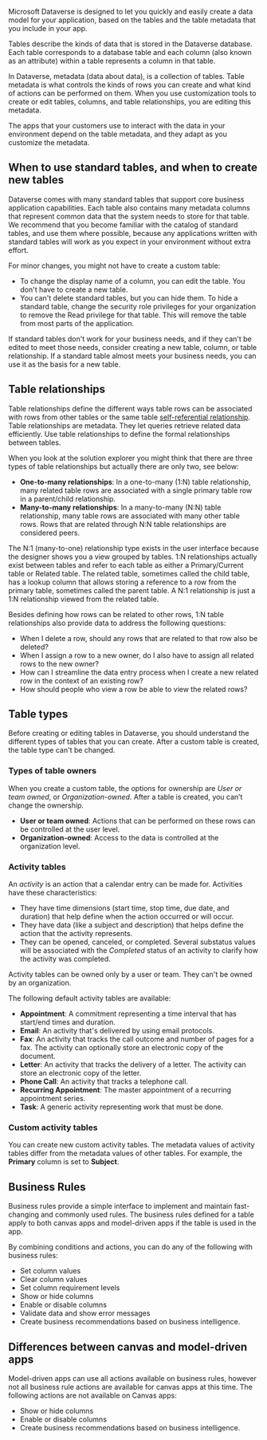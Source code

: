 Microsoft Dataverse is designed to let you quickly and easily create a data model for your application, based on the tables and the table metadata that you include in your app. 

Tables describe the kinds of data that is stored in the Dataverse database. Each table corresponds to a database table and each column (also known as an attribute) within a table represents a column in that table. 

In Dataverse, metadata (data about data), is a collection of tables. Table metadata is what controls the kinds of rows you can create and what kind of actions can be performed on them. When you use customization tools to create or edit tables, columns, and table relationships, you are editing this metadata.

The apps that your customers use to interact with the data in your environment depend on the table metadata, and they adapt as you customize the metadata. 

## When to use standard tables, and when to create new tables
Dataverse comes with many standard tables that support core business application capabilities. Each table also contains many metadata columns that represent common data that the system needs to store for that table. We recommend that you become familiar with the catalog of standard tables, and use them where possible, because any applications written with standard tables will work as you expect in your environment without extra effort.

For minor changes, you might not have to create a custom table: 

- To change the display name of a column, you can edit the table. You don't have to create a new table.
- You can't delete standard tables, but you can hide them. To hide a standard table, change the security role privileges for your organization to remove the Read privilege for that table. This will remove the table from most parts of the application.

If standard tables don't work for your business needs, and if they can't be edited to meet those needs, consider creating a new table, column, or table relationship. If a standard table almost meets your business needs, you can use it as the basis for a new table.

## Table relationships
Table relationships define the different ways table rows can be associated with rows from other tables or the same table [self-referential relationship](/powerapps/maker/data-platform/create-edit-nn-relationships-portal#azure-portal=true#create-a-many-to-many-relationship-with-the-same-table-self-referential-relationship). Table relationships are metadata. They let queries retrieve related data efficiently. Use table relationships to define the formal relationships between tables. 

When you look at the solution explorer you might think that there are three types of table relationships but actually there are only two, see below:

- **One-to-many relationships**: In a one-to-many (1:N) table relationship, many related table rows are associated with a single primary table row in a parent/child relationship. 
- **Many-to-many relationships**: In a many-to-many (N:N) table relationship, many table rows are associated with many other table rows. Rows that are related through N:N table relationships are considered peers.

The N:1 (many-to-one) relationship type exists in the user interface because the designer shows you a view grouped by tables. 1:N relationships actually exist between tables and refer to each table as either a Primary/Current table or Related table. The related table, sometimes called the child table, has a lookup column that allows storing a reference to a row from the primary table, sometimes called the parent table. A N:1 relationship is just a 1:N relationship viewed from the related table.

Besides defining how rows can be related to other rows, 1:N table relationships also provide data to address the following questions:

- When I delete a row, should any rows that are related to that row also be deleted?
- When I assign a row to a new owner, do I also have to assign all related rows to the new owner?
- How can I streamline the data entry process when I create a new related row in the context of an existing row?
- How should people who view a row be able to view the related rows?

## Table types
Before creating or editing tables in Dataverse, you should understand the different types of tables that you can create. After a custom table is created, the table type can't be changed. 

### Types of table owners
When you create a custom table, the options for ownership are *User or team owned*, or *Organization-owned*. After a table is created, you can’t change the ownership. 

- **User or team owned**: Actions that can be performed on these rows can be controlled at the user level.
- **Organization-owned**: Access to the data is controlled at the organization level.

### Activity tables
An *activity* is an action that a calendar entry can be made for. Activities have these characteristics:

- They have time dimensions (start time, stop time, due date, and duration) that help define when the action occurred or will occur.
- They have data (like a subject and description) that helps define the action that the activity represents. 
- They can be opened, canceled, or completed. Several substatus values will be associated with the *Completed* status of an activity to clarify how the activity was completed. 
 
Activity tables can be owned only by a user or team. They can't be owned by an organization.

The following default activity tables are available:

- **Appointment**: A commitment representing a time interval that has start/end times and duration.
- **Email**: An activity that's delivered by using email protocols.
- **Fax**: An activity that tracks the call outcome and number of pages for a fax. The activity can optionally store an electronic copy of the document.
- **Letter**: An activity that tracks the delivery of a letter. The activity can store an electronic copy of the letter.
- **Phone Call**: An activity that tracks a telephone call.
- **Recurring Appointment**: The master appointment of a recurring appointment series.
- **Task**: A generic activity representing work that must be done.

### Custom activity tables
You can create new custom activity tables. The metadata values of activity tables differ from the metadata values of other tables. For example, the **Primary** column is set to **Subject**. 

## Business Rules

Business rules provide a simple interface to implement and maintain fast-changing and commonly used rules. The business rules defined for a table apply to both canvas apps and model-driven apps if the table is used in the app.
 
By combining conditions and actions, you can do any of the following with business rules:
- Set column values
- Clear column values
- Set column requirement levels
- Show or hide columns
- Enable or disable columns
- Validate data and show error messages
- Create business recommendations based on business intelligence.

## Differences between canvas and model-driven apps

Model-driven apps can use all actions available on business rules, however not all business rule actions are available for canvas apps at this time. The following actions are not available on Canvas apps:
- Show or hide columns
- Enable or disable columns
- Create business recommendations based on business intelligence.
